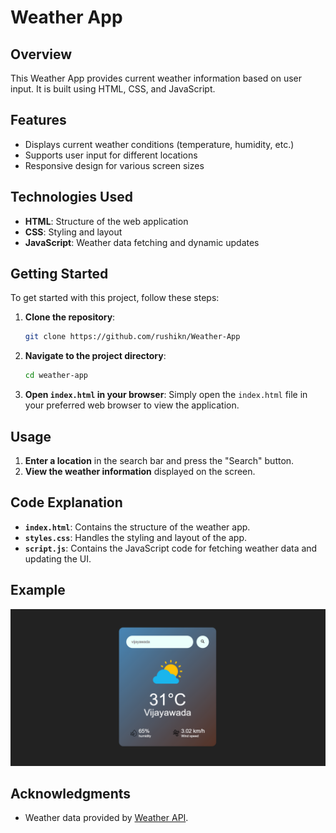 
# Weather App

## Overview

This Weather App provides current weather information based on user input. It is built using HTML, CSS, and JavaScript.

## Features

- Displays current weather conditions (temperature, humidity, etc.)
- Supports user input for different locations
- Responsive design for various screen sizes

## Technologies Used

- **HTML**: Structure of the web application
- **CSS**: Styling and layout
- **JavaScript**: Weather data fetching and dynamic updates

## Getting Started

To get started with this project, follow these steps:

1. **Clone the repository**:
    ```bash
    git clone https://github.com/rushikn/Weather-App
    ```

2. **Navigate to the project directory**:
    ```bash
    cd weather-app
    ```

3. **Open `index.html` in your browser**:
    Simply open the `index.html` file in your preferred web browser to view the application.

## Usage

1. **Enter a location** in the search bar and press the "Search" button.
2. **View the weather information** displayed on the screen.

## Code Explanation

- **`index.html`**: Contains the structure of the weather app.
- **`styles.css`**: Handles the styling and layout of the app.
- **`script.js`**: Contains the JavaScript code for fetching weather data and updating the UI.

## Example

![Weather App Output](https://github.com/rushikn/FullStackWebDevelopment/blob/acfd31a9e8d66d7e4159f7ad92cbc6d51a52152a/Screenshot%202024-08-26%20163612.png)

## Acknowledgments

- Weather data provided by [Weather API](https://www.weatherapi.com/).
